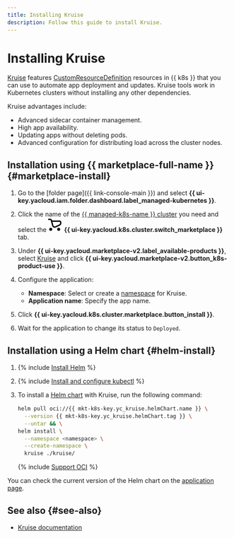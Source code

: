 ```yaml
---
title: Installing Kruise
description: Follow this guide to install Kruise.
---
```


# Installing Kruise


[Kruise](https://openkruise.io/) features [CustomResourceDefinition](https://kubernetes.io/docs/tasks/extend-kubernetes/custom-resources/custom-resource-definitions/) resources in {{ k8s }} that you can use to automate app deployment and updates. Kruise tools work in Kubernetes clusters without installing any other dependencies.

Kruise advantages include:

* Advanced sidecar container management.
* High app availability.
* Updating apps without deleting pods.
* Advanced configuration for distributing load across the cluster nodes.

## Installation using {{ marketplace-full-name }} {#marketplace-install}

1. Go to the [folder page]({{ link-console-main }}) and select **{{ ui-key.yacloud.iam.folder.dashboard.label_managed-kubernetes }}**.
1. Click the name of the [{{ managed-k8s-name }} cluster](../../concepts/index.md#kubernetes-cluster) you need and select the ![image](../../../_assets/console-icons/shopping-cart.svg) **{{ ui-key.yacloud.k8s.cluster.switch_marketplace }}** tab.
1. Under **{{ ui-key.yacloud.marketplace-v2.label_available-products }}**, select [Kruise](/marketplace/products/yc/kruise) and click **{{ ui-key.yacloud.marketplace-v2.button_k8s-product-use }}**.
1. Configure the application:

   * **Namespace**: Select or create a [namespace](../../concepts/index.md#namespace) for Kruise.
   * **Application name**: Specify the app name.

1. Click **{{ ui-key.yacloud.k8s.cluster.marketplace.button_install }}**.
1. Wait for the application to change its status to `Deployed`.

## Installation using a Helm chart {#helm-install}

1. {% include [Install Helm](../../../_includes/managed-kubernetes/helm-install.md) %}
1. {% include [Install and configure kubectl](../../../_includes/managed-kubernetes/kubectl-install.md) %}
1. To install a [Helm chart](https://helm.sh/docs/topics/charts/) with Kruise, run the following command:

   ```bash
   helm pull oci://{{ mkt-k8s-key.yc_kruise.helmChart.name }} \
     --version {{ mkt-k8s-key.yc_kruise.helmChart.tag }} \
     --untar && \
   helm install \
     --namespace <namespace> \
     --create-namespace \
     kruise ./kruise/
   ```

   {% include [Support OCI](../../../_includes/managed-kubernetes/note-helm-experimental-oci.md) %}

You can check the current version of the Helm chart on the [application page](/marketplace/products/yc/kruise#docker-images).

## See also {#see-also}

* [Kruise documentation](https://openkruise.io/docs/)
